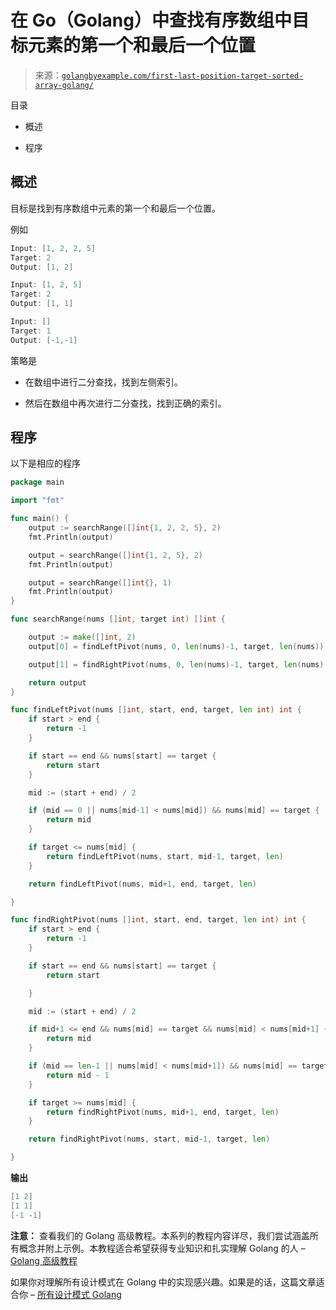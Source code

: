 <!--yml

类别：未分类

日期：2024-10-13 06:44:00

-->

# 在 Go（Golang）中查找有序数组中目标元素的第一个和最后一个位置

> 来源：[`golangbyexample.com/first-last-position-target-sorted-array-golang/`](https://golangbyexample.com/first-last-position-target-sorted-array-golang/)

目录

+   概述

+   程序

## **概述**

目标是找到有序数组中元素的第一个和最后一个位置。

例如

```go
Input: [1, 2, 2, 5]
Target: 2
Output: [1, 2]

Input: [1, 2, 5]
Target: 2
Output: [1, 1]

Input: []
Target: 1
Output: [-1,-1]
```

策略是

+   在数组中进行二分查找，找到左侧索引。

+   然后在数组中再次进行二分查找，找到正确的索引。

## **程序**

以下是相应的程序

```go
package main

import "fmt"

func main() {
	output := searchRange([]int{1, 2, 2, 5}, 2)
	fmt.Println(output)

	output = searchRange([]int{1, 2, 5}, 2)
	fmt.Println(output)

	output = searchRange([]int{}, 1)
	fmt.Println(output)
}

func searchRange(nums []int, target int) []int {

	output := make([]int, 2)
	output[0] = findLeftPivot(nums, 0, len(nums)-1, target, len(nums))

	output[1] = findRightPivot(nums, 0, len(nums)-1, target, len(nums))

	return output
}

func findLeftPivot(nums []int, start, end, target, len int) int {
	if start > end {
		return -1
	}

	if start == end && nums[start] == target {
		return start
	}

	mid := (start + end) / 2

	if (mid == 0 || nums[mid-1] < nums[mid]) && nums[mid] == target {
		return mid
	}

	if target <= nums[mid] {
		return findLeftPivot(nums, start, mid-1, target, len)
	}

	return findLeftPivot(nums, mid+1, end, target, len)

}

func findRightPivot(nums []int, start, end, target, len int) int {
	if start > end {
		return -1
	}

	if start == end && nums[start] == target {
		return start

	}

	mid := (start + end) / 2

	if mid+1 <= end && nums[mid] == target && nums[mid] < nums[mid+1] {
		return mid
	}

	if (mid == len-1 || nums[mid] < nums[mid+1]) && nums[mid] == target {
		return mid - 1
	}

	if target >= nums[mid] {
		return findRightPivot(nums, mid+1, end, target, len)
	}

	return findRightPivot(nums, start, mid-1, target, len)

}
```

**输出**

```go
[1 2]
[1 1]
[-1 -1]
```

**注意：** 查看我们的 Golang 高级教程。本系列的教程内容详尽，我们尝试涵盖所有概念并附上示例。本教程适合希望获得专业知识和扎实理解 Golang 的人 – [Golang 高级教程](https://golangbyexample.com/golang-comprehensive-tutorial/)

如果你对理解所有设计模式在 Golang 中的实现感兴趣。如果是的话，这篇文章适合你 – [所有设计模式 Golang](https://golangbyexample.com/all-design-patterns-golang/)


